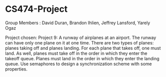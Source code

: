 # CS474-Project

Group Members : David Duran, Brandon Ihlien, Jeffrey Lansford, Yarely Ogaz

Project chosen: 
    Project 9:
    A runway of airplanes at an airport. The runway can have only one plane on it at one time. There are two types of planes: planes taking off and planes landing. For each plane     that takes off, one must land. As well, planes must take off in the order in which they enter the takeoff queue. Planes must land in the order in which they enter the landing     queue. Use semaphores to design a synchronization scheme with some properties. 
